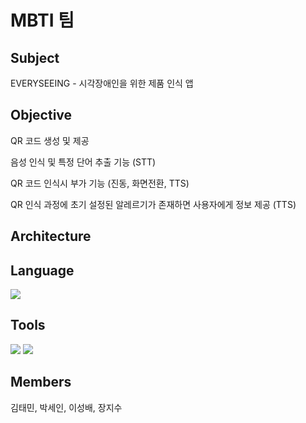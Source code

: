 # MBTI 팀
## Subject

EVERYSEEING - 시각장애인을 위한 제품 인식 앱

## Objective 

QR 코드 생성 및 제공

음성 인식 및 특정 단어 추출 기능 (STT) 

QR 코드 인식시 부가 기능 (진동, 화면전환, TTS)

QR 인식 과정에 초기 설정된 알레르기가 존재하면 사용자에게 정보 제공 (TTS)



## Architecture


## Language

<img src="https://img.shields.io/badge/Swift-F05138?style=flat-square&logo=Swift&logoColor=white"/> 

## Tools

<img src="https://img.shields.io/badge/Xcode-147EFB?style=flat-square&logo=Xcode&logoColor=white"/>

<img src="https://img.shields.io/badge/Jira SoftWare-0052CC?style=flat-square&logo=Jira Software&logoColor=white"/>


## Members

김태민, 박세인, 이성배, 장지수
